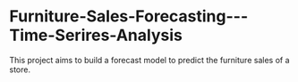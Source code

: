 # Furniture-Sales-Forecasting---Time-Serires-Analysis
This project aims to build a forecast model to predict the furniture sales of a store.
